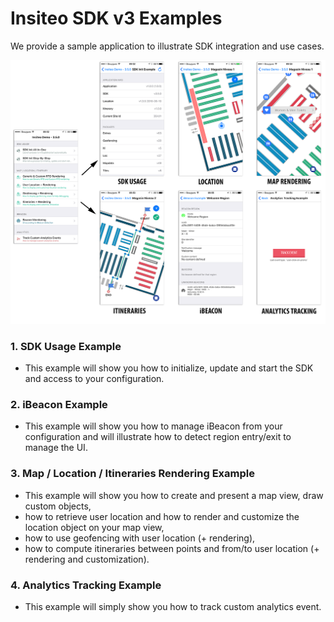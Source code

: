 # Insiteo SDK v3 Examples

We provide a sample application to illustrate SDK integration and use cases.

![alt tag](../readme/assets/sdk-demo-examples.png)

### 1. SDK Usage Example

- This example will show you how to initialize, update and start the SDK and access to your configuration.

### 2. iBeacon Example

- This example will show you how to manage iBeacon from your configuration and will illustrate how to detect region entry/exit to manage the UI.

### 3. Map / Location / Itineraries Rendering Example

- This example will show you how to create and present a map view, draw custom objects,
- how to retrieve user location and how to render and customize the location object on your map view,
- how to use geofencing with user location (+ rendering),
- how to compute itineraries between points and from/to user location (+ rendering and customization).

### 4. Analytics Tracking Example

- This example will simply show you how to track custom analytics event.
